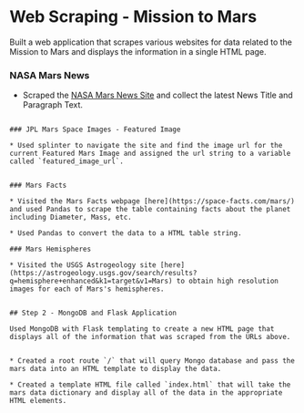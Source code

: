 # Web Scraping - Mission to Mars

Built a web application that scrapes various websites for data related to the Mission to Mars and displays the information in a single HTML page. 

### NASA Mars News

* Scraped the [NASA Mars News Site](https://mars.nasa.gov/news/) and collect the latest News Title and Paragraph Text. 
```

### JPL Mars Space Images - Featured Image

* Used splinter to navigate the site and find the image url for the current Featured Mars Image and assigned the url string to a variable called `featured_image_url`.


### Mars Facts

* Visited the Mars Facts webpage [here](https://space-facts.com/mars/) and used Pandas to scrape the table containing facts about the planet including Diameter, Mass, etc.

* Used Pandas to convert the data to a HTML table string.

### Mars Hemispheres

* Visited the USGS Astrogeology site [here](https://astrogeology.usgs.gov/search/results?q=hemisphere+enhanced&k1=target&v1=Mars) to obtain high resolution images for each of Mars's hemispheres.


## Step 2 - MongoDB and Flask Application

Used MongoDB with Flask templating to create a new HTML page that displays all of the information that was scraped from the URLs above.


* Created a root route `/` that will query Mongo database and pass the mars data into an HTML template to display the data.

* Created a template HTML file called `index.html` that will take the mars data dictionary and display all of the data in the appropriate HTML elements.





